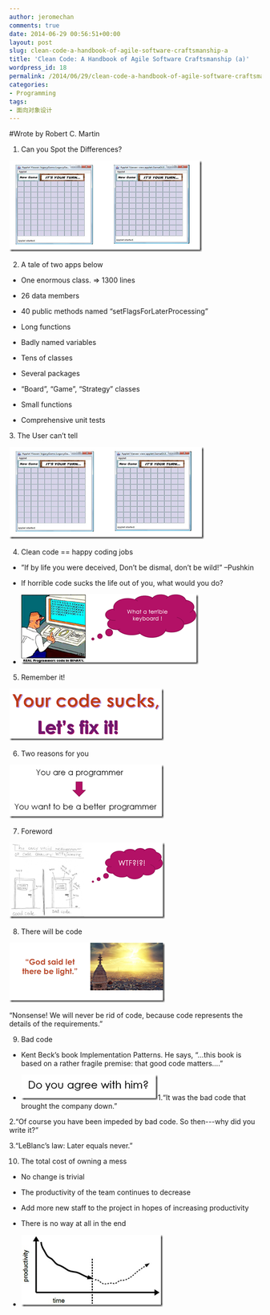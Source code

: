 ```yaml
---
author: jeromechan
comments: true
date: 2014-06-29 00:56:51+00:00
layout: post
slug: clean-code-a-handbook-of-agile-software-craftsmanship-a
title: 'Clean Code: A Handbook of Agile Software Craftsmanship (a)'
wordpress_id: 18
permalink: /2014/06/29/clean-code-a-handbook-of-agile-software-craftsmanship-a/
categories:
- Programming
tags:
- 面向对象设计
---
```


#Wrote by Robert C. Martin

1. Can you Spot the Differences?

[![image](/images/2014-06-29-clean-code-a-handbook-of-agile-software-craftsmanship-a/image_thumb28.png)](/images/2014-06-29-clean-code-a-handbook-of-agile-software-craftsmanship-a/image28.png)

2. A tale of two apps below



	
  * One enormous class. => 1300 lines 

	
  * 26 data members 

	
  * 40 public methods named “setFlagsForLaterProcessing” 

	
  * Long functions 

	
  * Badly named variables 

	
  * Tens of classes 

	
  * Several packages 

	
  * “Board”, “Game”, “Strategy” classes 

	
  * Small functions 

	
  * Comprehensive unit tests 


<!-- more -->3. The User can’t tell

[![image](/images/2014-06-29-clean-code-a-handbook-of-agile-software-craftsmanship-a/image_thumb29.png)](/images/2014-06-29-clean-code-a-handbook-of-agile-software-craftsmanship-a/image29.png)

4. Clean code == happy coding jobs



	
  * ”If by life you were deceived, Don’t be dismal, don’t be wild!”
–Pushkin 

	
  * If horrible code sucks the life out of you, what would you do? 

	
  * [![image](/images/2014-06-29-clean-code-a-handbook-of-agile-software-craftsmanship-a/image_thumb30.png)](/images/2014-06-29-clean-code-a-handbook-of-agile-software-craftsmanship-a/image30.png)


5. Remember it!

[![image](/images/2014-06-29-clean-code-a-handbook-of-agile-software-craftsmanship-a/image_thumb31.png)](/images/2014-06-29-clean-code-a-handbook-of-agile-software-craftsmanship-a/image31.png)

6. Two reasons for you

[![image](/images/2014-06-29-clean-code-a-handbook-of-agile-software-craftsmanship-a/image_thumb32.png)](/images/2014-06-29-clean-code-a-handbook-of-agile-software-craftsmanship-a/image32.png)

7. Foreword

[![image](/images/2014-06-29-clean-code-a-handbook-of-agile-software-craftsmanship-a/image_thumb33.png)](/images/2014-06-29-clean-code-a-handbook-of-agile-software-craftsmanship-a/image33.png)

8. There will be code

[![image](/images/2014-06-29-clean-code-a-handbook-of-agile-software-craftsmanship-a/image_thumb34.png)](/images/2014-06-29-clean-code-a-handbook-of-agile-software-craftsmanship-a/image34.png)

“Nonsense! We will never be rid of code, because code represents the details of the requirements.”

9. Bad code



	
  * Kent Beck’s book Implementation Patterns. He says, “…this book is based on a rather fragile premise: that good code matters….” 

	
  * [![image](/images/2014-06-29-clean-code-a-handbook-of-agile-software-craftsmanship-a/image_thumb35.png)](/images/2014-06-29-clean-code-a-handbook-of-agile-software-craftsmanship-a/image35.png)1.“It was the bad code that brought the company down.”

2.“Of course you have been impeded by bad code. So then---why did you write it?”

3.“LeBlanc’s law: Later equals never.”


10. The total cost of owning a mess



	
  * No change is trivial 

	
  * The productivity of the team continues to decrease 

	
  * Add more new staff to the project in hopes of increasing productivity 

	
  * There is no way at all in the end 

	
  * [![image](/images/2014-06-29-clean-code-a-handbook-of-agile-software-craftsmanship-a/image_thumb36.png)](/images/2014-06-29-clean-code-a-handbook-of-agile-software-craftsmanship-a/image36.png)


 






